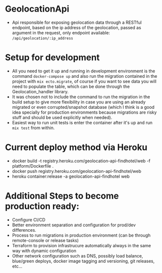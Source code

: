 # GeolocationApi

- Api responsible for exposing geolocation data through a RESTful endpoint, based on the ip address of the geolocation, passed as argument in the request, only endpoint available: ```/api/geolocation/:ip_address```

# Setup for development

- All you need to get it up and running in development environment is the command ```docker-compose up``` and also run the migration contained in the project with ```mix ecto.migrate```, of course if you want to see data you will need to populate the table, which can be done through the Geolocation_handler library.
- It was chosen not to include the command to run the migration in the build setup to give more flexibility in case you are using an already migrated or even corrupted/snapshot database (which I think is a good idea specially for production environments because migrations are risky stuff and should be used explicitly when needed).
- Easiest way to run unit tests is enter the container after it's up and run ```mix test``` from within.

# Current deploy method via Heroku

- docker build -t registry.heroku.com/geolocation-api-findhotel/web -f platform/Dockerfile .
- docker push registry.heroku.com/geolocation-api-findhotel/web
- heroku container:release -a geolocation-api-findhotel web

# Additional Steps to become production ready:

- Configure CI/CD
- Better environment separation and configuration for prod/dev differences.
- Process to run migrations in production environment (can be through remote-console or release tasks)
- Terraform to provision infrastrucure automatically always in the same way with dynamic configuration
- Other network configuration such as DNS, possibly load balance, blue/green deploys, docker image tagging and versioning, git releases, etc...
